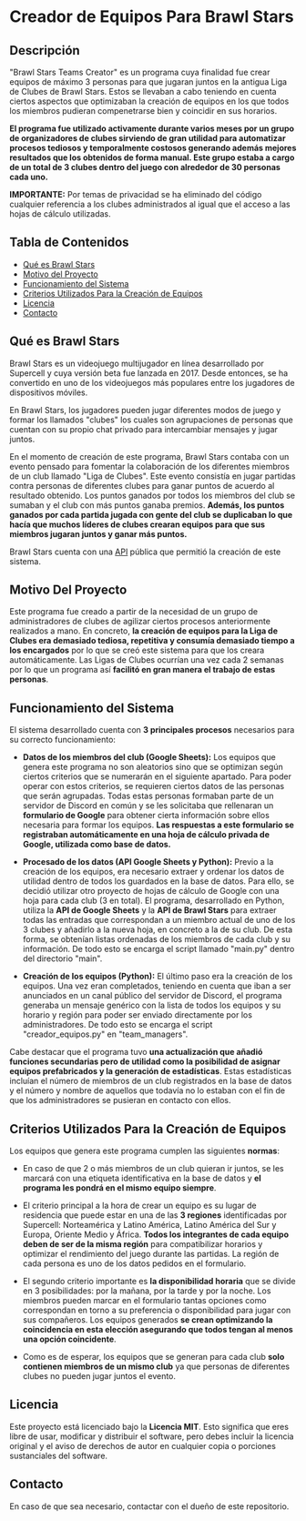 # Creador de Equipos Para Brawl Stars

## Descripción
"Brawl Stars Teams Creator" es un programa cuya finalidad fue crear equipos de máximo 3 personas para que jugaran juntos en la antigua Liga de Clubes de Brawl Stars. Estos se llevaban a cabo teniendo en cuenta ciertos aspectos que optimizaban la creación de equipos en los que todos los miembros pudieran compenetrarse bien y coincidir en sus horarios. 

**El programa fue utilizado activamente durante varios meses por un grupo de organizadores de clubes sirviendo de gran utilidad para automatizar procesos tediosos y temporalmente costosos generando además mejores resultados que los obtenidos de forma manual. Este grupo estaba a cargo de un total de 3 clubes dentro del juego con alrededor de 30 personas cada uno.**

**IMPORTANTE:** Por temas de privacidad se ha eliminado del código cualquier referencia a los clubes administrados al igual que el acceso a las hojas de cálculo utilizadas.

## Tabla de Contenidos
- [Qué es Brawl Stars](#qué-es-brawl-stars)
- [Motivo del Proyecto](#motivo-del-proyecto)
- [Funcionamiento del Sistema](#funcionamiento-del-sistema)
- [Criterios Utilizados Para la Creación de Equipos](#criterios-utilizados-para-la-creación-de-equipos)
- [Licencia](#licencia)
- [Contacto](#contacto)

## Qué es Brawl Stars
Brawl Stars es un videojuego multijugador en línea desarrollado por Supercell y cuya versión beta fue lanzada en 2017. Desde entonces, se ha convertido en uno de los videojuegos más populares entre los jugadores de dispositivos móviles. 

En Brawl Stars, los jugadores pueden jugar diferentes modos de juego y formar los llamados "clubes" los cuales son agrupaciones de personas que cuentan con su propio chat privado para intercambiar mensajes y jugar juntos.

En el momento de creación de este programa, Brawl Stars contaba con un evento pensado para fomentar la colaboración de los diferentes miembros de un club llamado "Liga de Clubes". Este evento consistía en jugar partidas contra personas de diferentes clubes para ganar puntos de acuerdo al resultado obtenido. Los puntos ganados por todos los miembros del club se sumaban y el club con más puntos ganaba premios. **Además, los puntos ganados por cada partida jugada con gente del club se duplicaban lo que hacía que muchos líderes de clubes crearan equipos para que sus miembros jugaran juntos y ganar más puntos.**

Brawl Stars cuenta con una [API](https://developer.brawlstars.com/#/) pública que permitió la creación de este sistema.

## Motivo Del Proyecto
Este programa fue creado a partir de la necesidad de un grupo de administradores de clubes de agilizar ciertos procesos anteriormente realizados a mano. En concreto, **la creación de equipos para la Liga de Clubes era demasiado tediosa, repetitiva y consumía demasiado tiempo a los encargados** por lo que se creó este sistema para que los creara automáticamente. Las Ligas de Clubes ocurrían una vez cada 2 semanas por lo que un programa así **facilitó en gran manera el trabajo de estas personas**.

## Funcionamiento del Sistema
El sistema desarrollado cuenta con **3 principales procesos** necesarios para su correcto funcionamiento:

- **Datos de los miembros del club (Google Sheets):** Los equipos que genera este programa no son aleatorios sino que se optimizan según ciertos criterios que se numerarán en el siguiente apartado. Para poder operar con estos criterios, se requieren ciertos datos de las personas que serán agrupadas. Todas estas personas formaban parte de un servidor de Discord en común y se les solicitaba que rellenaran un **formulario de Google** para obtener cierta información sobre ellos necesaria para formar los equipos. **Las respuestas a este formulario se registraban automáticamente en una hoja de cálculo privada de Google, utilizada como base de datos.**

- **Procesado de los datos (API Google Sheets y Python):** Previo a la creación de los equipos, era necesario extraer y ordenar los datos de utilidad dentro de todos los guardados en la base de datos. Para ello, se decidió utilizar otro proyecto de hojas de cálculo de Google con una hoja para cada club (3 en total). El programa, desarrollado en Python, utiliza la **API de Google Sheets** y la **API de Brawl Stars** para extraer todas las entradas que correspondan a un miembro actual de uno de los 3 clubes y añadirlo a la nueva hoja, en concreto a la de su club. De esta forma, se obtenían listas ordenadas de los miembros de cada club y su información. De todo esto se encarga el script llamado "main.py" dentro del directorio "main".

- **Creación de los equipos (Python):** El último paso era la creación de los equipos. Una vez eran completados, teniendo en cuenta que iban a ser anunciados en un canal público del servidor de Discord, el programa generaba un mensaje genérico con la lista de todos los equipos y su horario y región para poder ser enviado directamente por los administradores. De todo esto se encarga el script "creador_equipos.py" en "team_managers".

Cabe destacar que el programa tuvo **una actualización que añadió funciones secundarias pero de utilidad como la posibilidad de asignar equipos prefabricados y la generación de estadísticas**. Estas estadísticas incluían el número de miembros de un club registrados en la base de datos y el número y nombre de aquellos que todavía no lo estaban con el fin de que los administradores se pusieran en contacto con ellos.

## Criterios Utilizados Para la Creación de Equipos
Los equipos que genera este programa cumplen las siguientes **normas**:

- En caso de que 2 o más miembros de un club quieran ir juntos, se les marcará con una etiqueta identificativa en la base de datos y **el programa les pondrá en el mismo equipo siempre**.

- El criterio principal a la hora de crear un equipo es su lugar de residencia que puede estar en una de las **3 regiones** identificadas por Supercell: Norteamérica y Latino América, Latino América del Sur y Europa, Oriente Medio y África. **Todos los integrantes de cada equipo deben de ser de la misma región** para compatibilizar horarios y optimizar el rendimiento del juego durante las partidas. La región de cada persona es uno de los datos pedidos en el formulario.

- El segundo criterio importante es **la disponibilidad horaria** que se divide en 3 posibilidades: por la mañana, por la tarde y por la noche. Los miembros pueden marcar en el formulario tantas opciones como correspondan en torno a su preferencia o disponibilidad para jugar con sus compañeros. Los equipos generados **se crean optimizando la coincidencia en esta elección asegurando que todos tengan al menos una opción coincidente**.

- Como es de esperar, los equipos que se generan para cada club **solo contienen miembros de un mismo club** ya que personas de diferentes clubes no pueden jugar juntos el evento.

## Licencia
Este proyecto está licenciado bajo la **Licencia MIT**. Esto significa que eres libre de usar, modificar y distribuir el software, pero debes incluir la licencia original y el aviso de derechos de autor en cualquier copia o porciones sustanciales del software.

## Contacto
En caso de que sea necesario, contactar con el dueño de este repositorio.
